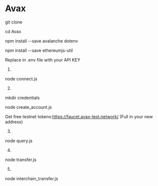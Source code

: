 # Avax

git clone 

cd Avax

npm install --save avalanche dotenv

npm install --save ethereumjs-util

Replace in .env file with your API KEY

1.
node connect.js

2.
mkdir credentials

node create_account.js

Get free testnet tokens:https://faucet.avax-test.network/ (Full in your new address)

3.
node query.js

4.
node transfer.js

5.
node interchain_transfer.js
